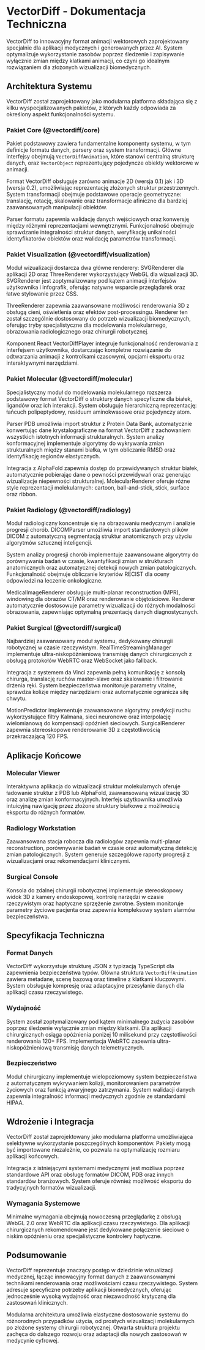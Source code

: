 # VectorDiff - Dokumentacja Techniczna

VectorDiff to innowacyjny format animacji wektorowych zaprojektowany specjalnie dla aplikacji medycznych i generowanych przez AI. System optymalizuje wykorzystanie zasobów poprzez śledzenie i zapisywanie wyłącznie zmian między klatkami animacji, co czyni go idealnym rozwiązaniem dla złożonych wizualizacji biomedycznych.

## Architektura Systemu

VectorDiff został zaprojektowany jako modularna platforma składająca się z kilku wyspecjalizowanych pakietów, z których każdy odpowiada za określony aspekt funkcjonalności systemu.

### Pakiet Core (@vectordiff/core)

Pakiet podstawowy zawiera fundamentalne komponenty systemu, w tym definicje formatu danych, parsery oraz system transformacji. Główne interfejsy obejmują `VectorDiffAnimation`, które stanowi centralną strukturę danych, oraz `VectorObject` reprezentujący pojedyncze obiekty wektorowe w animacji.

Format VectorDiff obsługuje zarówno animacje 2D (wersja 0.1) jak i 3D (wersja 0.2), umożliwiając reprezentację złożonych struktur przestrzennych. System transformacji obejmuje podstawowe operacje geometryczne: translację, rotację, skalowanie oraz transformacje afiniczne dla bardziej zaawansowanych manipulacji obiektów.

Parser formatu zapewnia walidację danych wejściowych oraz konwersję między różnymi reprezentacjami wewnętrznymi. Funkcjonalność obejmuje sprawdzanie integralności struktur danych, weryfikację unikalności identyfikatorów obiektów oraz walidację parametrów transformacji.

### Pakiet Visualization (@vectordiff/visualization)

Moduł wizualizacji dostarcza dwa główne renderery: SVGRenderer dla aplikacji 2D oraz ThreeRenderer wykorzystujący WebGL dla wizualizacji 3D. SVGRenderer jest zoptymalizowany pod kątem animacji interfejsów użytkownika i infografik, oferując natywne wsparcie przeglądarek oraz łatwe stylowanie przez CSS.

ThreeRenderer zapewnia zaawansowane możliwości renderowania 3D z obsługą cieni, oświetlenia oraz efektów post-processingu. Renderer ten został szczególnie dostosowany do potrzeb wizualizacji biomedycznych, oferując tryby specjalistyczne dla modelowania molekularnego, obrazowania radiologicznego oraz chirurgii robotycznej.

Komponent React VectorDiffPlayer integruje funkcjonalność renderowania z interfejsem użytkownika, dostarczając kompletne rozwiązanie do odtwarzania animacji z kontrolkami czasowymi, opcjami eksportu oraz interaktywnymi narzędziami.

### Pakiet Molecular (@vectordiff/molecular)

Specjalistyczny moduł do modelowania molekularnego rozszerza podstawowy format VectorDiff o struktury danych specyficzne dla białek, ligandów oraz ich interakcji. System obsługuje hierarchiczną reprezentację: łańcuch polipeptydowy, residuum aminokwasowe oraz pojedynczy atom.

Parser PDB umożliwia import struktur z Protein Data Bank, automatycznie konwertując dane krystalograficzne na format VectorDiff z zachowaniem wszystkich istotnych informacji strukturalnych. System analizy konformacyjnej implementuje algorytmy do wykrywania zmian strukturalnych między stanami białka, w tym obliczanie RMSD oraz identyfikację regionów elastycznych.

Integracja z AlphaFold zapewnia dostęp do przewidywanych struktur białek, automatycznie pobierając dane o pewności przewidywań oraz generując wizualizacje niepewności strukturalnej. MolecularRenderer oferuje różne style reprezentacji molekularnych: cartoon, ball-and-stick, stick, surface oraz ribbon.

### Pakiet Radiology (@vectordiff/radiology)

Moduł radiologiczny koncentruje się na obrazowaniu medycznym i analizie progresji chorób. DICOMParser umożliwia import standardowych plików DICOM z automatyczną segmentacją struktur anatomicznych przy użyciu algorytmów sztucznej inteligencji.

System analizy progresji chorób implementuje zaawansowane algorytmy do porównywania badań w czasie, kwantyfikacji zmian w strukturach anatomicznych oraz automatycznej detekcji nowych zmian patologicznych. Funkcjonalność obejmuje obliczanie kryteriów RECIST dla oceny odpowiedzi na leczenie onkologiczne.

MedicalImageRenderer obsługuje multi-planar reconstruction (MPR), windowing dla obrazów CT/MR oraz renderowanie objętościowe. Renderer automatycznie dostosowuje parametry wizualizacji do różnych modalności obrazowania, zapewniając optymalną prezentację danych diagnostycznych.

### Pakiet Surgical (@vectordiff/surgical)

Najbardziej zaawansowany moduł systemu, dedykowany chirurgii robotycznej w czasie rzeczywistym. RealTimeStreamingManager implementuje ultra-niskopóźnieniową transmisję danych chirurgicznych z obsługą protokołów WebRTC oraz WebSocket jako fallback.

Integracja z systemem da Vinci zapewnia pełną komunikację z konsolą chirurga, translację ruchów master-slave oraz skalowanie i filtrowanie drżenia ręki. System bezpieczeństwa monitoruje parametry vitalne, sprawdza kolizje między narzędziami oraz automatycznie ogranicza siłę chwytu.

MotionPredictor implementuje zaawansowane algorytmy predykcji ruchu wykorzystujące filtry Kalmana, sieci neuronowe oraz interpolację wielomianową do kompensacji opóźnień sieciowych. SurgicalRenderer zapewnia stereoskopowe renderowanie 3D z częstotliwością przekraczającą 120 FPS.

## Aplikacje Końcowe

### Molecular Viewer

Interaktywna aplikacja do wizualizacji struktur molekularnych oferuje ładowanie struktur z PDB lub AlphaFold, zaawansowaną wizualizację 3D oraz analizę zmian konformacyjnych. Interfejs użytkownika umożliwia intuicyjną nawigację przez złożone struktury białkowe z możliwością eksportu do różnych formatów.

### Radiology Workstation

Zaawansowana stacja robocza dla radiologów zapewnia multi-planar reconstruction, porównywanie badań w czasie oraz automatyczną detekcję zmian patologicznych. System generuje szczegółowe raporty progresji z wizualizacjami oraz rekomendacjami klinicznymi.

### Surgical Console

Konsola do zdalnej chirurgii robotycznej implementuje stereoskopowy widok 3D z kamery endoskopowej, kontrolę narzędzi w czasie rzeczywistym oraz haptyczne sprzężenie zwrotne. System monitoruje parametry życiowe pacjenta oraz zapewnia kompleksowy system alarmów bezpieczeństwa.

## Specyfikacja Techniczna

### Format Danych

VectorDiff wykorzystuje strukturę JSON z typizacją TypeScript dla zapewnienia bezpieczeństwa typów. Główna struktura `VectorDiffAnimation` zawiera metadane, scenę bazową oraz timeline z klatkami kluczowymi. System obsługuje kompresję oraz adaptacyjne przesyłanie danych dla aplikacji czasu rzeczywistego.

### Wydajność

System został zoptymalizowany pod kątem minimalnego zużycia zasobów poprzez śledzenie wyłącznie zmian między klatkami. Dla aplikacji chirurgicznych osiąga opóźnienia poniżej 10 milisekund przy częstotliwości renderowania 120+ FPS. Implementacja WebRTC zapewnia ultra-niskopóźnieniową transmisję danych telemetrycznych.

### Bezpieczeństwo

Moduł chirurgiczny implementuje wielopoziomowy system bezpieczeństwa z automatycznym wykrywaniem kolizji, monitorowaniem parametrów życiowych oraz funkcją awaryjnego zatrzymania. System walidacji danych zapewnia integralność informacji medycznych zgodnie ze standardami HIPAA.

## Wdrożenie i Integracja

VectorDiff został zaprojektowany jako modularna platforma umożliwiająca selektywne wykorzystanie poszczególnych komponentów. Pakiety mogą być importowane niezależnie, co pozwala na optymalizację rozmiaru aplikacji końcowych.

Integracja z istniejącymi systemami medycznymi jest możliwa poprzez standardowe API oraz obsługę formatów DICOM, PDB oraz innych standardów branżowych. System oferuje również możliwość eksportu do tradycyjnych formatów wizualizacji.

### Wymagania Systemowe

Minimalne wymagania obejmują nowoczesną przeglądarkę z obsługą WebGL 2.0 oraz WebRTC dla aplikacji czasu rzeczywistego. Dla aplikacji chirurgicznych rekomendowane jest dedykowane połączenie sieciowe o niskim opóźnieniu oraz specjalistyczne kontrolery haptyczne.

## Podsumowanie

VectorDiff reprezentuje znaczący postęp w dziedzinie wizualizacji medycznej, łącząc innowacyjny format danych z zaawansowanymi technikami renderowania oraz możliwościami czasu rzeczywistego. System adresuje specyficzne potrzeby aplikacji biomedycznych, oferując jednocześnie wysoką wydajność oraz niezawodność krytyczną dla zastosowań klinicznych.

Modularna architektura umożliwia elastyczne dostosowanie systemu do różnorodnych przypadków użycia, od prostych wizualizacji molekularnych po złożone systemy chirurgii robotycznej. Otwarta struktura projektu zachęca do dalszego rozwoju oraz adaptacji dla nowych zastosowań w medycynie cyfrowej.

